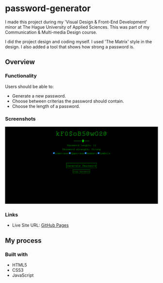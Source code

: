 # password-generator

I made this project during my 'Visual Design & Front-End Development' minor at The Hague University of Applied Sciences. This was part of my Communication & Multi-media Design course.

I did the project design and coding myself. I used 'The Matrix' style in the design. I also added a tool that shows how strong a password is.

## Overview

### Functionality

Users should be able to:

- Generate a new password.
- Choose between criterias the password should contain.
- Choose the length of a password.

### Screenshots

![](/screenshots/screenshot1.png)

### Links

- Live Site URL: [GitHub Pages](https://aref-akminasi.github.io/password-generator/)

## My process

### Built with

- HTML5
- CSS3
- JavaScript

